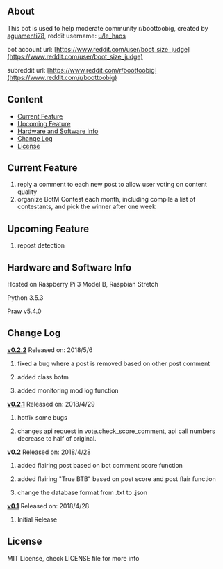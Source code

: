 ## About

This bot is used to help moderate community r/boottoobig, created by [aguamenti78](https://github.com/aguamenti78), reddit username: [u/le_haos](https://www.reddit.com/user/le_haos)

bot account url: [https://www.reddit.com/user/boot_size_judge](https://www.reddit.com/user/boot_size_judge)

subreddit url: [https://www.reddit.com/r/boottoobig](https://www.reddit.com/r/boottoobig)

## Content

* [Current Feature](#current-feature)
* [Upcoming Feature](#upcoming-feature)
* [Hardware and Software Info](#hardware-and-software-info)
* [Change Log](#change-log)
* [License](#license)


## Current Feature

1. reply a comment to each new post to allow user voting on content quality
2. organize BotM Contest each month, including compile a list of contestants, and pick the winner after one week

## Upcoming Feature

1. repost detection

## Hardware and Software Info

Hosted on Raspberry Pi 3 Model B, Raspbian Stretch

Python 3.5.3

Praw v5.4.0

## Change Log

[**v0.2.2**](https://github.com/aguamenti78/boot_size_judge/releases/tag/v0.2.2) Released on: 2018/5/6

1. fixed a bug where a post is removed based on other post comment

2. added class botm

3. added monitoring mod log function

[**v0.2.1**](https://github.com/aguamenti78/boot_size_judge/releases/tag/v0.2.1) Released on: 2018/4/29

1. hotfix some bugs

2. changes api request in vote.check_score_comment, api call numbers decrease to half of original.

[**v0.2**](https://github.com/aguamenti78/boot_size_judge/releases/tag/v0.2) Released on: 2018/4/28

1. added flairing post based on bot comment score function

2. added flairing "True BTB" based on post score and post flair function

3. change the database format from .txt to .json

[**v0.1**](https://github.com/aguamenti78/boot_size_judge/releases/tag/v0.1) Released on: 2018/4/28

1. Initial Release

## License

MIT License, check LICENSE file for more info
